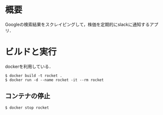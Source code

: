 # 概要
Googleの検索結果をスクレイピングして，株価を定期的にslackに通知するアプリ．

# ビルドと実行

dockerを利用している．

```
$ docker build -t rocket .
$ docker run -d --name rocket -it --rm rocket
```

## コンテナの停止

```
$ docker stop rocket
```
